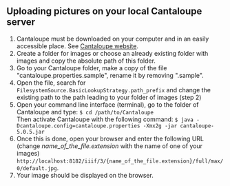 ## Uploading pictures on your local Cantaloupe server

1. Cantaloupe must be downloaded on your computer and in an easily accessible place. See [Cantaloupe website](https://cantaloupe-project.github.io/).
2. Create a folder for images or choose an already existing folder with images and copy the absolute path of this folder.
3. Go to your Cantaloupe folder, make a copy of the file "cantaloupe.properties.sample", rename it by removing ".sample".
4. Open the file, search for `FilesystemSource.BasicLookupStrategy.path_prefix` and change the existing path to the path leading to your folder of images (step 2)
5. Open your command line interface (terminal), go to the folder of Cantaloupe and type:
```$ cd /path/to/Cantaloupe```  
Then activate Cantaloupe with the following command:
```$ java -Dcantaloupe.config=cantaloupe.properties -Xmx2g -jar cantaloupe-5.0.5.jar```
6. Once this is done, open your browser and enter the following URL (change _name_of_the_file.extension_ with the name of one of your images)  
```http://localhost:8182/iiif/3/{name_of_the_file.extension}/full/max/0/default.jpg```.
7. Your image should be displayed on the browser.
